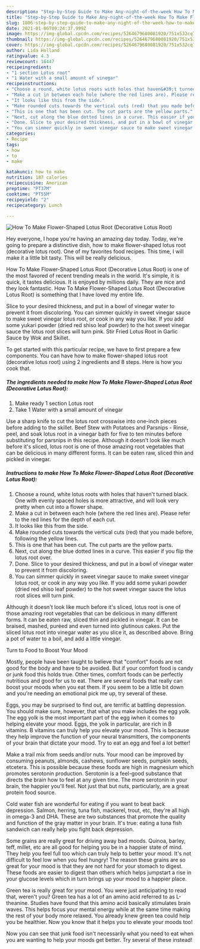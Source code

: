 ```yaml
---
description: "Step-by-Step Guide to Make Any-night-of-the-week How To Make Flower-Shaped Lotus Root (Decorative Lotus Root)"
title: "Step-by-Step Guide to Make Any-night-of-the-week How To Make Flower-Shaped Lotus Root (Decorative Lotus Root)"
slug: 1806-step-by-step-guide-to-make-any-night-of-the-week-how-to-make-flower-shaped-lotus-root-decorative-lotus-root
date: 2021-01-06T09:24:37.999Z
image: https://img-global.cpcdn.com/recipes/5264679680081920/751x532cq70/how-to-make-flower-shaped-lotus-root-decorative-lotus-root-recipe-main-photo.jpg
thumbnail: https://img-global.cpcdn.com/recipes/5264679680081920/751x532cq70/how-to-make-flower-shaped-lotus-root-decorative-lotus-root-recipe-main-photo.jpg
cover: https://img-global.cpcdn.com/recipes/5264679680081920/751x532cq70/how-to-make-flower-shaped-lotus-root-decorative-lotus-root-recipe-main-photo.jpg
author: Lida Holland
ratingvalue: 4.3
reviewcount: 16447
recipeingredient:
- "1 section Lotus root"
- "1 Water with a small amount of vinegar"
recipeinstructions:
- "Choose a round, white lotus roots with holes that haven&#39;t turned black. One with evenly spaced holes is more attractive, and will look very pretty when cut into a flower shape."
- "Make a cut in between each hole (where the red lines are). Please refer to the red lines for the depth of each cut."
- "It looks like this from the side."
- "Make rounded cuts towards the vertical cuts (red) that you made before, following the yellow lines."
- "This is one that has been cut. The cut parts are the yellow parts."
- "Next, cut along the blue dotted lines in a curve. This easier if you flip the lotus root over."
- "Done. Slice to your desired thickness, and put in a bowl of vinegar water to prevent it from discoloring."
- "You can simmer quickly in sweet vinegar sauce to make sweet vinegar lotus root, or cook in any way you like. If you add some yukari powder (dried red shiso leaf powder) to the hot sweet vinegar sauce the lotus root slices will turn pink."
categories:
- Recipe
tags:
- how
- to
- make

katakunci: how to make 
nutrition: 187 calories
recipecuisine: American
preptime: "PT37M"
cooktime: "PT55M"
recipeyield: "2"
recipecategory: Lunch

---
```



![How To Make Flower-Shaped Lotus Root (Decorative Lotus Root)](https://img-global.cpcdn.com/recipes/5264679680081920/751x532cq70/how-to-make-flower-shaped-lotus-root-decorative-lotus-root-recipe-main-photo.jpg)

Hey everyone, I hope you're having an amazing day today. Today, we're going to prepare a distinctive dish, how to make flower-shaped lotus root (decorative lotus root). One of my favorites food recipes. This time, I will make it a little bit tasty. This will be really delicious.

How To Make Flower-Shaped Lotus Root (Decorative Lotus Root) is one of the most favored of recent trending meals in the world. It's simple, it is quick, it tastes delicious. It is enjoyed by millions daily. They are nice and they look fantastic. How To Make Flower-Shaped Lotus Root (Decorative Lotus Root) is something that I have loved my entire life.

Slice to your desired thickness, and put in a bowl of vinegar water to prevent it from discoloring. You can simmer quickly in sweet vinegar sauce to make sweet vinegar lotus root, or cook in any way you like. If you add some yukari powder (dried red shiso leaf powder) to the hot sweet vinegar sauce the lotus root slices will turn pink. Stir Fried Lotus Root in Garlic Sauce by Wok and Skillet.


To get started with this particular recipe, we have to first prepare a few components. You can have how to make flower-shaped lotus root (decorative lotus root) using 2 ingredients and 8 steps. Here is how you cook that.

<!--inarticleads1-->

##### The ingredients needed to make How To Make Flower-Shaped Lotus Root (Decorative Lotus Root):

1. Make ready 1 section Lotus root
1. Take 1 Water with a small amount of vinegar


Use a sharp knife to cut the lotus root crosswise into one-inch pieces before adding to the skillet. Beef Stew with Potatoes and Parsnips - Rinse, peel, and soak lotus root in a vinegar bath for five to ten minutes before substituting for parsnips in this recipe. Although it doesn&#39;t look like much before it&#39;s sliced, lotus root is one of those amazing root vegetables that can be delicious in many different forms. It can be eaten raw, sliced thin and pickled in vinegar. 

<!--inarticleads2-->

##### Instructions to make How To Make Flower-Shaped Lotus Root (Decorative Lotus Root):

1. Choose a round, white lotus roots with holes that haven&#39;t turned black. One with evenly spaced holes is more attractive, and will look very pretty when cut into a flower shape.
1. Make a cut in between each hole (where the red lines are). Please refer to the red lines for the depth of each cut.
1. It looks like this from the side.
1. Make rounded cuts towards the vertical cuts (red) that you made before, following the yellow lines.
1. This is one that has been cut. The cut parts are the yellow parts.
1. Next, cut along the blue dotted lines in a curve. This easier if you flip the lotus root over.
1. Done. Slice to your desired thickness, and put in a bowl of vinegar water to prevent it from discoloring.
1. You can simmer quickly in sweet vinegar sauce to make sweet vinegar lotus root, or cook in any way you like. If you add some yukari powder (dried red shiso leaf powder) to the hot sweet vinegar sauce the lotus root slices will turn pink.


Although it doesn&#39;t look like much before it&#39;s sliced, lotus root is one of those amazing root vegetables that can be delicious in many different forms. It can be eaten raw, sliced thin and pickled in vinegar. It can be braised, mashed, puréed and even turned into glutinous cakes. Put the sliced lotus root into vinegar water as you slice it, as described above. Bring a pot of water to a boil, and add a little vinegar. 

Turn to Food to Boost Your Mood


Mostly, people have been taught to believe that "comfort" foods are not good for the body and have to be avoided. But if your comfort food is candy or junk food this holds true. Other times, comfort foods can be perfectly nutritious and good for us to eat. There are several foods that really can boost your moods when you eat them. If you seem to be a little bit down and you're needing an emotional pick me up, try several of these.

Eggs, you may be surprised to find out, are terrific at battling depression. You should make sure, however, that what you make includes the egg yolk. The egg yolk is the most important part of the egg iwhen it comes to helping elevate your mood. Eggs, the yolk in particular, are rich in B vitamins. B vitamins can truly help you elevate your mood. This is because they help improve the function of your neural transmitters, the components of your brain that dictate your mood. Try to eat an egg and feel a lot better!

Make a trail mix from seeds and/or nuts. Your mood can be improved by consuming peanuts, almonds, cashews, sunflower seeds, pumpkin seeds, etcetera. This is possible because these foods are high in magnesium which promotes serotonin production. Serotonin is a feel-good substance that directs the brain how to feel at any given time. The more serotonin in your brain, the happier you'll feel. Not just that but nuts, particularly, are a great protein food source.

Cold water fish are wonderful for eating if you want to beat back depression. Salmon, herring, tuna fish, mackerel, trout, etc, they're all high in omega-3 and DHA. These are two substances that promote the quality and function of the gray matter in your brain. It's true: eating a tuna fish sandwich can really help you fight back depression. 

Some grains are really great for driving away bad moods. Quinoa, barley, teff, millet, etc are all good for helping you be in a happier state of mind. They help you feel full too which can truly help to better your mood. It's not difficult to feel low when you feel hungry! The reason these grains are so great for your mood is that they are not hard for your stomach to digest. These foods are easier to digest than others which helps jumpstart a rise in your glucose levels which in turn brings up your mood to a happier place.

Green tea is really great for your mood. You were just anticipating to read that, weren't you? Green tea has a lot of an amino acid referred to as L-theanine. Studies have found that this amino acid basically stimulates brain waves. This helps focus your mental energy while at the same time making the rest of your body more relaxed. You already knew green tea could help you be healthier. Now you know that it helps you to elevate your moods too!

Now you can see that junk food isn't necessarily what you need to eat when you are wanting to help your moods get better. Try several of these instead!

